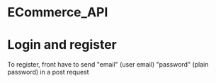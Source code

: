 # ECommerce_API

# Login and register

To register, front have to send
	"email" (user email)
	"password" (plain password)
in a post request

